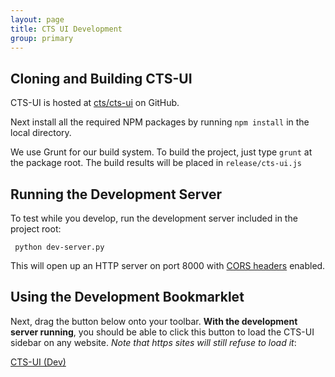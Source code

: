 ```yaml
---
layout: page
title: CTS UI Development
group: primary
---
```


## Cloning and Building CTS-UI

CTS-UI is hosted at [cts/cts-ui](http://github.com/cts/cts-ui) on GitHub.

Next install all the required NPM packages by running `npm install` in the local directory.

We use Grunt for our build system. To build the project, just type `grunt` at the package root. The build results will be placed in `release/cts-ui.js`

## Running the Development Server

To test while you develop, run the development server included in the project root:

     python dev-server.py

This will open up an HTTP server on port 8000 with [CORS headers](http://enable-cors.org/) enabled.

## Using the Development Bookmarklet

Next, drag the button below onto your toolbar. **With the development server running**, you should be able to click this button to load the CTS-UI sidebar on any website. *Note that https sites will still refuse to load it*: 

<p><a class="btn btn-success" href="javascript:var s=document.createElement('script');s.setAttribute('src','http://localhost:8000/release/cts-ui.js');document.getElementsByTagName('body')[0].appendChild(s);">CTS-UI (Dev)</a>

